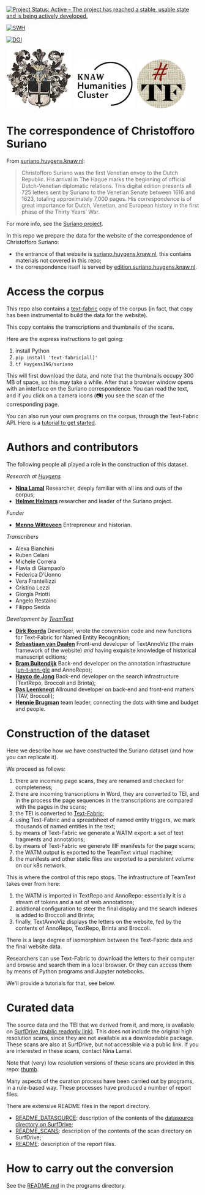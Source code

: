 [![Project Status: Active – The project has reached a stable, usable state and is being actively developed.](https://www.repostatus.org/badges/latest/active.svg)](https://www.repostatus.org/#active)

[![SWH](https://archive.softwareheritage.org/badge/origin/https://github.com/HuygensING/suriano/)](https://archive.softwareheritage.org/browse/origin/?origin_url=https://github.com/HuygensING/suriano)

[![DOI](https://zenodo.org/badge/DOI/10.5281/zenodo.13950093.svg)](https://doi.org/10.5281/zenodo.13950093)

![ok](docs/images/logo.png)
![huc](docs/images/huc.png)
![tf](docs/images/tf-small.png)

# The correspondence of Christofforo Suriano

From [suriano.huygens.knaw.nl](https://suriano.huygens.knaw.nl):

> Christofforo Suriano was the first Venetian envoy to the Dutch Republic. His
arrival in The Hague marks the beginning of official Dutch-Venetian diplomatic
relations. This digital edition presents all 725 letters sent by Suriano to the
Venetian Senate between 1616 and 1623, totaling approximately 7,000 pages. His
correspondence is of great importance for Dutch, Venetian, and European history
in the first phase of the Thirty Years’ War.

For more info, see the
[Suriano project](https://www.huygens.knaw.nl/en/projecten/correspondence-of-christofforo-suriano/).


In this repo we prepare the data for the website of the correspondence of
Christofforo Suriano:

*   the entrance of that website is
    [suriano.huygens.knaw.nl](https://suriano.huygens.knaw.nl), this contains
    materials not covered in this repo;
*   the correspondence itself is served by
    [edition.suriano.huygens.knaw.nl](https://edition.suriano.huygens.knaw.nl).

# Access the corpus

This repo also contains a [text-fabric](https://github.com/annotation/text-fabric)
copy of the corpus (in fact, that copy has been instrumental to build the data for the
website).

This copy contains the transcriptions and thumbnails of the scans.

Here are the express instructions to get going:

1.  install Python
1.  `pip install 'text-fabric[all]'`
1.  `tf HuygensING/suriano`

This will first download the data, and note that the thumbnails occupy 300 MB of space,
so this may take a while.
After that a browser window opens with an interface on the Suriano correspondence.
You can read the text, and if you click on a camera icons (📷) you see the scan
of the corresponding page.

You can also run your own programs on the corpus, through the Text-Fabric API.
Here is a
[tutorial to get started](https://nbviewer.org/github/HuygensING/suriano/blob/main/tutorial/start.ipynb).

# Authors and contributors

The following people all played a role in the construction of this dataset.

*Research at [Huygens](https://www.huygens.knaw.nl/en/projecten/)*

*   **[Nina Lamal](https://www.huygens.knaw.nl/en/medewerkers/nina-lamal-2/)**
    Researcher, deeply familiar with all ins and outs of the corpus;
*   **[Helmer Helmers](https://nl-lab.net/en/about-nl-lab/how-are-nl-lab/helmer-helmers/)**
    researcher and leader of the Suriano project.

*Funder*

*   **[Menno Witteveen](https://nl.linkedin.com/in/menno-witteveen-b4887315)**
    Entrepreneur and historian.

*Transcribers*

*   Alexa Bianchini
*   Ruben Celani
*   Michele Correra
*   Flavia di Giampaolo
*   Federica D’Uonno
*   Vera Frantellizzi
*   Cristina Lezzi
*   Giorgia Priotti
*   Angelo Restaino
*   Filippo Sedda

*Development by [TeamText](https://di.huc.knaw.nl/text-analysis-en.html)*

*   **[Dirk Roorda](https://github.com/dirkroorda)**
    Developer, wrote the conversion code and new functions for
    Text-Fabric for Named Entity Recognition;
*   **[Sebastiaan van Daalen](https://www.huygens.knaw.nl/en/medewerkers/sebastiaan-van-daalen-2/)**
    Front-end developer of TextAnnoViz (the main framework of the website)
    *and* having exquisite knowledge of historical manuscript editions;
*   **[Bram Buitendijk](https://github.com/brambg)**
    Back-end developer on the annotation infrastructure
    ([un-t-ann-gle](https://github.com/knaw-huc/un-t-ann-gle) and AnnoRepo);
*   **[Hayco de Jong](https://github.com/hayco)**
    Back-end developer on the search infrastructure (TextRepo, Broccoli and Brinta);
*   **[Bas Leenknegt](https://nl.linkedin.com/in/basleenknegt)**
    Allround developer on back-end and front-end matters (TAV, Broccoli);
*   **[Hennie Brugman](https://www.researchgate.net/profile/Hennie-Brugman)**
    team leader, connecting the dots with time and budget and people.

# Construction of the dataset

Here we describe how we have constructed the Suriano dataset (and how you can replicate
it).

We proceed as follows:

1.  there are incoming page scans, they are renamed and checked for completeness;
1.  there are incoming transcriptions in Word, they are converted to TEI, and
    in the process the page sequences in the transcriptions are compared with
    the pages in the scans;
1.  the TEI is converted to [Text-Fabric](https://github.com/annotation/text-fabric);
1.  using Text-Fabric and a spreadsheet of named entity triggers, we mark thousands
    of named entities in the text;
1.  by means of Text-Fabric we generate a WATM export: a set of text fragments
    and annotations;
1.  by means of Text-Fabric we generate IIIF manifests for the page scans;
1.  the WATM output is exported to the TeamText virtual machine;
1.  the manifests and other static files are exported to a persistent volume on
    our k8s network.

This is where the control of this repo stops. The infrastructure of TeamText takes
over from here:

1.  the WATM is imported in TextRepo and AnnoRepo: essentially it is a stream of
    tokens and a set of web annotations;
1.  additional configuration to steer the final display and the search indexes
    is added to Broccoli and Brinta;
1.  finally, TextAnnoViz displays the letters on the website, fed by the contents of
    AnnoRepo, TextRepo, Brinta and Broccoli.

There is a large degree of isomorphism between the Text-Fabric data and the final 
website data.

Researchers can use Text-Fabric to download the letters to their computer and browse
and search them in a local browser.
Or they can access them by means of Python programs and Jupyter notebooks.

We'll provide a tutorials for that, see below.

# Curated data

The source data and the TEI that we derived from it, and more, is available on
[SurfDrive (public readonly link)](https://surfdrive.surf.nl/files/index.php/s/L1bhixOQKMdXPjT).
This does not include the original high resolution scans, since they are not
available as a downloadable package. These scans are also at SurfDrive, but not
accessible via a public link. If you are interested in these scans, contact Nina Lamal.

Note that (very) low resolution versions of these scans are provided in this repo:
[thumb](thumb).

Many aspects of the curation process have been carried out by programs, in a rule-based
way. These processes have produced a number of report files.

There are extensive README files in the report directory.

*   [README_DATASOURCE](report/README_DATASOURCE.md): description of the contents of
    the
    [datasource directory on SurfDrive](https://surfdrive.surf.nl/files/index.php/s/L1bhixOQKMdXPjT);
*   [README_SCANS](report/README_SCANS.md): description of the contents of the
    scan directory on SurfDrive;
*   [README](report/README.md): description of the report files.

# How to carry out the conversion

See the [README.md](programs/README.md) in the programs directory.
